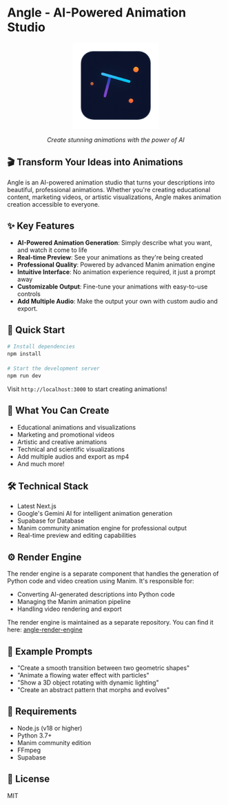 # Angle - AI-Powered Animation Studio

<div align="center">
  <img src="public/angle-glow-icon.png" alt="Angle Logo" width="200"/>
  <br/>
  <p><em>Create stunning animations with the power of AI</em></p>
</div>

## 🎬 Transform Your Ideas into Animations

Angle is an AI-powered animation studio that turns your descriptions into beautiful, professional animations. Whether you're creating educational content, marketing videos, or artistic visualizations, Angle makes animation creation accessible to everyone.

## ✨ Key Features

- **AI-Powered Animation Generation**: Simply describe what you want, and watch it come to life
- **Real-time Preview**: See your animations as they're being created
- **Professional Quality**: Powered by advanced Manim animation engine
- **Intuitive Interface**: No animation experience required, it just a prompt away
- **Customizable Output**: Fine-tune your animations with easy-to-use controls
- **Add Multiple Audio**: Make the output your own with custom audio and export.

## 🚀 Quick Start

```bash
# Install dependencies
npm install

# Start the development server
npm run dev
```

Visit `http://localhost:3000` to start creating animations!

## 🎨 What You Can Create

- Educational animations and visualizations
- Marketing and promotional videos
- Artistic and creative animations
- Technical and scientific visualizations
- Add multiple audios and export as mp4
- And much more!

## 🛠️ Technical Stack

- Latest Next.js
- Google's Gemini AI for intelligent animation generation
- Supabase for Database
- Manim community animation engine for professional output
- Real-time preview and editing capabilities

## ⚙️ Render Engine

The render engine is a separate component that handles the generation of Python code and video creation using Manim. It's responsible for:

- Converting AI-generated descriptions into Python code
- Managing the Manim animation pipeline
- Handling video rendering and export

The render engine is maintained as a separate repository. You can find it here: [angle-render-engine](https://github.com/anonlegionoke/angle-render-worker)

## 📝 Example Prompts

- "Create a smooth transition between two geometric shapes"
- "Animate a flowing water effect with particles"
- "Show a 3D object rotating with dynamic lighting"
- "Create an abstract pattern that morphs and evolves"

## 🔧 Requirements

- Node.js (v18 or higher)
- Python 3.7+
- Manim community edition
- FFmpeg
- Supabase

## 📄 License

MIT
